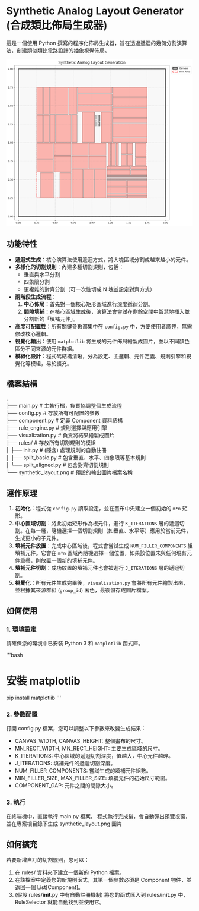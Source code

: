 # Synthetic Analog Layout Generator (合成類比佈局生成器)

這是一個使用 Python 撰寫的程序化佈局生成器，旨在透過遞迴的幾何分割演算法，創建類似類比電路設計的抽象視覺佈局。

![範例輸出](synthetic_layout.png)

## 功能特性

- **遞迴式生成**：核心演算法使用遞迴方式，將大塊區域分割成越來越小的元件。
- **多樣化的切割規則**：內建多種切割規則，包括：
  - 垂直與水平分割
  - 四象限分割
  - 更複雜的對齊分割（可一次性切成 N 塊並設定對齊方式）
- **兩階段生成流程**：
  1. **中心佈局**：首先對一個核心矩形區域進行深度遞迴分割。
  2. **間隙填補**：在核心區域生成後，演算法會嘗試在剩餘空間中智慧地插入並分割新的「填補元件」。
- **高度可配置性**：所有關鍵參數都集中在 `config.py` 中，方便使用者調整，無需修改核心邏輯。
- **視覺化輸出**：使用 `matplotlib` 將生成的元件佈局繪製成圖片，並以不同顏色區分不同來源的元件群組。
- **模組化設計**：程式碼結構清晰，分為設定、主邏輯、元件定義、規則引擎和視覺化等模組，易於擴充。

## 檔案結構
.  
├── main.py               # 主執行檔，負責協調整個生成流程  
├── config.py             # 存放所有可配置的參數  
├── component.py          # 定義 Component 資料結構  
├── rule_engine.py        # 規則選擇與應用引擎  
├── visualization.py      # 負責將結果繪製成圖片  
├── rules/                  # 存放所有切割規則的模組  
│   ├── init.py             # (隱含) 處理規則的自動註冊   
│   ├── split_basic.py      # 包含垂直、水平、四象限等基本規則  
│   └── split_aligned.py    # 包含對齊切割規則  
└── synthetic_layout.png  # 預設的輸出圖片檔案名稱  

## 運作原理

1.  **初始化**：程式從 `config.py` 讀取設定，並在畫布中央建立一個初始的 `m*n` 矩形。
2.  **中心區域切割**：將此初始矩形作為根元件，進行 `K_ITERATIONS` 層的遞迴切割。在每一層，隨機選擇一個切割規則（如垂直、水平等）應用於當前元件，生成更小的子元件。
3.  **填補元件放置**：完成中心區域後，程式會嘗試生成 `NUM_FILLER_COMPONENTS` 組填補元件。它會在 `m*n` 區域內隨機選擇一個位置，如果該位置未與任何現有元件重疊，則放置一個新的填補元件。
4.  **填補元件切割**：成功放置的填補元件也會被進行 `J_ITERATIONS` 層的遞迴切割。
5.  **視覺化**：所有元件生成完畢後，`visualization.py` 會將所有元件繪製出來，並根據其來源群組 (`group_id`) 著色，最後儲存成圖片檔案。

## 如何使用

### 1. 環境設定

請確保您的環境中已安裝 Python 3 和 `matplotlib` 函式庫。

'''bash
# 安裝 matplotlib
pip install matplotlib
'''

### 2. 參數配置
打開 config.py 檔案，您可以調整以下參數來改變生成結果：
- CANVAS_WIDTH, CANVAS_HEIGHT: 整個畫布的尺寸。
- MN_RECT_WIDTH, MN_RECT_HEIGHT: 主要生成區域的尺寸。
- K_ITERATIONS: 中心區域的遞迴切割深度，值越大，中心元件越碎。
- J_ITERATIONS: 填補元件的遞迴切割深度。
- NUM_FILLER_COMPONENTS: 嘗試生成的填補元件組數。
- MIN_FILLER_SIZE, MAX_FILLER_SIZE: 填補元件的初始尺寸範圍。
- COMPONENT_GAP: 元件之間的間隙大小。

### 3. 執行
在終端機中，直接執行 main.py 檔案。
程式執行完成後，會自動彈出預覽視窗，並在專案根目錄下生成 synthetic_layout.png 圖片

## 如何擴充
若要新增自訂的切割規則，您可以：
1. 在 rules/ 資料夾下建立一個新的 Python 檔案。
2. 在該檔案中定義您的新規則函式，其第一個參數必須是 Component 物件，並返回一個 List[Component]。
3. (假設 rules/__init__.py 中有自動註冊機制) 將您的函式匯入到 rules/__init__.py 中，RuleSelector 就能自動找到並使用它。